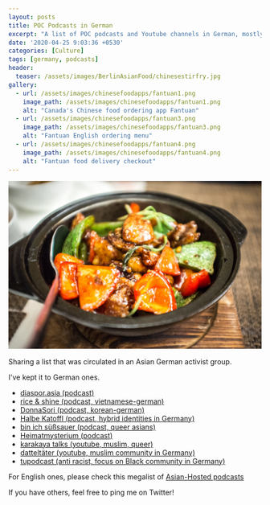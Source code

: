 ```yaml
---
layout: posts
title: POC Podcasts in German
excerpt: "A list of POC podcasts and Youtube channels in German, mostly for the DACH region and Europe"
date: '2020-04-25 9:03:36 +0530'
categories: [Culture]
tags: [germany, podcasts]
header:
  teaser: /assets/images/BerlinAsianFood/chinesestirfry.jpg
gallery:
  - url: /assets/images/chinesefoodapps/fantuan1.png
    image_path: /assets/images/chinesefoodapps/fantuan1.png
    alt: "Canada's Chinese food ordering app Fantuan"
  - url: /assets/images/chinesefoodapps/fantuan3.png
    image_path: /assets/images/chinesefoodapps/fantuan3.png
    alt: "Fantuan English ordering menu"
  - url: /assets/images/chinesefoodapps/fantuan4.png
    image_path: /assets/images/chinesefoodapps/fantuan4.png
    alt: "Fantuan food delivery checkout"
---
```

![full](/assets/images/BerlinAsianFood/chinesestirfry.jpg)

Sharing a list that was circulated in an Asian German activist group.

I've kept it to German ones. 

- [diaspor.asia (podcast)](https://www.mixcloud.com/DiasporAsia/)
- [rice & shine (podcast, vietnamese-german)](https://riceandshine.podigee.io/)
- [DonnaSori (podcast, korean-german)](https://www.listennotes.com/podcasts/donnasori-thea-suh-sZ5NowdCTVc/)
- [Halbe Katoffl (podcast, hybrid identities in Germany)](https://halbekatoffl.de/)
- [bin ich süßsauer (podcast, queer asians)](https://binichsuesssauer.podigee.io/)
- [Heimatmysterium (podcast)](https://heimatmysterium.podigee.io/)
- [karakaya talks (youtube, muslim, queer)](https://www.youtube.com/channel/UCfN7JOiJhYpMHuRgLV1JicA)
- [datteltäter (youtube, muslim community in Germany)](https://www.youtube.com/channel/UCF_oOFgq8qwi7HRGTJSsZ-g)
- [tupodcast (anti racist, focus on Black community in Germany)](https://tupodcast.podigee.io/)

For English ones, please check this megalist of [Asian-Hosted podcasts](https://medium.com/@thetaoofselfconfidence/the-ultimate-list-of-asian-hosted-podcasts-to-listen-to-e4337e0e3475)

If you have others, feel free to ping me on Twitter!





